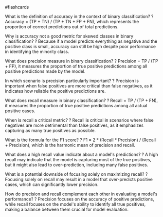 #flashcards

What is the definition of accuracy in the context of binary classification?
?
Accuracy = (TP + TN) / (TP + TN + FP + FN), which represents the proportion of correct predictions out of total predictions.

Why is accuracy not a good metric for skewed classes in binary classification?
?
Because if a model predicts everything as negative and the positive class is small, accuracy can still be high despite poor performance in identifying the minority class.

What does precision measure in binary classification?
?
Precision = TP / (TP + FP), it measures the proportion of true positive predictions among all positive predictions made by the model.

In which scenario is precision particularly important?
?
Precision is important when false positives are more critical than false negatives, as it indicates how reliable the positive predictions are.

What does recall measure in binary classification?
?
Recall = TP / (TP + FN), it measures the proportion of true positive predictions among all actual positive cases.

When is recall a critical metric?
?
Recall is critical in scenarios where false negatives are more detrimental than false positives, as it emphasizes capturing as many true positives as possible.

What is the formula for the F1 score?
?
F1 = 2 * (Recall * Precision) / (Recall + Precision), which is the harmonic mean of precision and recall.

What does a high recall value indicate about a model's predictions?
?
A high recall may indicate that the model is capturing most of the true positives, but it might also lead to over-prediction, including many false positives.

What is a potential downside of focusing solely on maximizing recall?
?
Focusing solely on recall may result in a model that over-predicts positive cases, which can significantly lower precision.

How do precision and recall complement each other in evaluating a model's performance?
?
Precision focuses on the accuracy of positive predictions, while recall focuses on the model's ability to identify all true positives, making a balance between them crucial for model evaluation.

